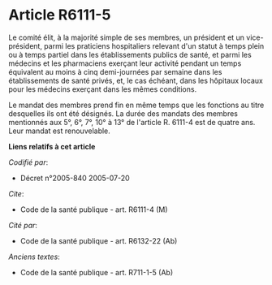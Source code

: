 # Article R6111-5

Le comité élit, à la majorité simple de ses membres, un président et un vice-président, parmi les praticiens hospitaliers
relevant d'un statut à temps plein ou à temps partiel dans les établissements publics de santé, et parmi les médecins et les
pharmaciens exerçant leur activité pendant un temps équivalent au moins à cinq demi-journées par semaine dans les
établissements de santé privés, et, le cas échéant, dans les hôpitaux locaux pour les médecins exerçant dans les mêmes
conditions.

Le mandat des membres prend fin en même temps que les fonctions au titre desquelles ils ont été désignés. La durée des
mandats des membres mentionnés aux 5°, 6°, 7°, 10° à 13° de l'article R. 6111-4 est de quatre ans. Leur mandat est
renouvelable.

**Liens relatifs à cet article**

_Codifié par_:

  - Décret n°2005-840 2005-07-20

_Cite_:

  - Code de la santé publique - art. R6111-4 (M)

_Cité par_:

  - Code de la santé publique - art. R6132-22 (Ab)

_Anciens textes_:

  - Code de la santé publique - art. R711-1-5 (Ab)
